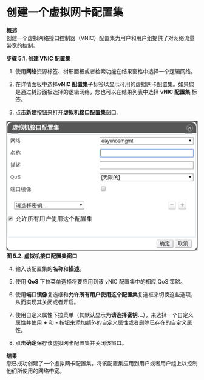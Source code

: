 # 创建一个虚拟网卡配置集

**概述**<br/>
创建一个虚拟网络接口控制器（VNIC）配置集为用户和用户组提供了对网络流量带宽的控制。

**步骤 5.1. 创建 VNIC 配置集**

1. 使用**网络**资源标签、树形面板或者检索功能在结果窗格中选择一个逻辑网络。

2. 在详情面板中选择**vNIC 配置集**子标签以显示可用的虚拟网卡配置集。如果您是通过树形面板选择的逻辑网络，您也可以在结果列表中选择
**vNIC 配置集** 标签。

3. 点击**新建**按钮来打开**虚拟机接口配置集**窗口。

 ![new_vnicProfile](../images/new_vnicProfile.png)<br/>
 **图 5.2. 虚拟机接口配置集窗口**

4. 输入该配置集的**名称**和**描述**。

5. 使用 **QoS** 下拉菜单选择将要应用到该 vNIC 配置集中的相应 QoS 策略。

6. 使用**端口镜像**复选框和**允许所有用户使用这个配置集**复选框来切换这些选项，从而实现其关闭或者开启。

7. 使用自定义属性下拉菜单（其默认显示为**请选择密钥...**），来选择一个自定义属性并使用 **+** 和 **-** 按钮来添加额外的自定义属性或者删除已存在的自定义属性。

8. 点击**确定**保存该虚拟网卡配置集并关闭该窗口。

**结果**<br/>
您已成功创建了一个虚拟网卡配置集。将该配置集应用到用户或者用户组上以控制他们所使用的网络带宽。
